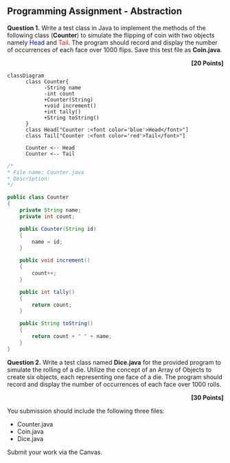 ## Programming Assignment - Abstraction
 
 **Question 1.** Write a test class in Java to implement the methods of the following class (**Counter**) to simulate the flipping of coin with two objects namely <font color="blue">Head</font> and <font color="red"> Tail</font>. The program should record and display the number of occurrences of each face over 1000 flips. Save this test file as **Coin.java**.
 <div style="text-align: right"><b>[20 Points]</b></div>


```mermaid
classDiagram
      class Counter{
            -String name
            -int count
            +Counter(String)
            +void increment()
            +int tally()
            +String toString()
      }
      class Head["Counter :<font color='blue'>Head</font>"]
      class Tail["Counter :<font color='red'>Tail</font>"]

      Counter <-- Head
      Counter <-- Tail
```


```Java
/*
* File name: Counter.java
* Description: 
*/

public class Counter
{
    private String name;
    private int count;

    public Counter(String id)
    {
        name = id;
    }

    public void increment()
    {
        count++;
    }

    public int tally()
    {
        return count;
    }

    public String toString()
    {
        return count + " " + name;
    }
}
```

**Question 2.** Write a test class named **Dice.java** for the provided program to simulate the rolling of a die. Utilize the concept of an Array of Objects to create six objects, each representing one face of a die. The program should record and display the number of occurrences of each face over 1000 rolls.
<div style="text-align: right"><b>[30 Points]</b></div>

You submission should include the following three files:
- Counter.java
- Coin.java
- Dice.java

Submit your work via the Canvas.
